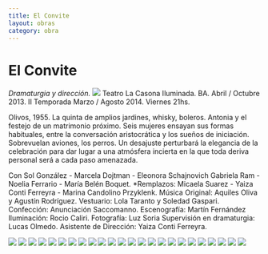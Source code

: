 ```yaml
---
title: El Convite
layout: obras
category: obra
---
```


# **El Convite**
*Dramaturgia y dirección.*
![](https://payload.cargocollective.com/1/14/478802/7210328/Convite_o.JPG)
Teatro La Casona Iluminada. 
BA. Abril / Octubre 2013. 
II Temporada Marzo / Agosto 2014. Viernes 21hs.

Olivos, 1955. La quinta de amplios jardines, whisky, boleros. Antonia y el festejo de un matrimonio próximo. Seis mujeres ensayan sus formas habituales, entre la conversación aristocrática y los sueños de iniciación. Sobrevuelan aviones, los perros. Un desajuste perturbará la elegancia de la celebración para dar lugar a una atmósfera incierta en la que toda deriva personal será a cada paso amenazada.

Con 
Sol González - Marcela Dojtman - Eleonora Schajnovich Gabriela Ram - Noelia Ferrario - María Belén Boquet.
*Remplazos: Micaela Suarez - Yaiza Conti Ferreyra -
Marina Candolino Przyklenk.
Música Original: Aquiles Oliva y Agustín Rodríguez.
Vestuario: Lola Taranto y Soledad Gaspari.
Confección: Anunciación Saccomanno.
Escenografía: Martín Fernández
Iluminación: Rocio Caliri.
Fotografía: Luz Soria
Supervisión en dramaturgia: Lucas Olmedo.
Asistente de Dirección: Yaiza Conti Ferreyra.

![](https://payload.cargocollective.com/1/14/478802/7210328/entrada_o.jpg)
![](https://payload.cargocollective.com/1/14/478802/7210328/convite%20RGB-01_o.jpg)
![](https://payload.cargocollective.com/1/14/478802/7210328/Amanda_o.jpg)
![](https://payload.cargocollective.com/1/14/478802/7210328/Antonia---copia_o.jpg)
![](https://payload.cargocollective.com/1/14/478802/7210328/Blanca---copia_o.jpg)
![](https://payload.cargocollective.com/1/14/478802/7210328/Cecilia_o.jpg)
![](https://payload.cargocollective.com/1/14/478802/7210328/Esther_o.jpg)
![](https://payload.cargocollective.com/1/14/478802/7210328/Perla_o.jpg)
![](https://payload.cargocollective.com/1/14/478802/7210328/web%20size%20-%20el%20convite%20114_o.JPG)
![](https://payload.cargocollective.com/1/14/478802/7210328/web%20size%20-%20el%20convite%2091_o.JPG)
![](https://payload.cargocollective.com/1/14/478802/7210328/web%20size%20-%20el%20convite%20117_o.JPG)
![](https://payload.cargocollective.com/1/14/478802/7210328/web%20size%20-%20el%20convite%20135_o.JPG)
![](https://payload.cargocollective.com/1/14/478802/7210328/web%20size%20-%20el%20convite%20128_o.JPG)
![](https://payload.cargocollective.com/1/14/478802/7210328/ed_MG_9014_o.jpg)
![](https://payload.cargocollective.com/1/14/478802/7210328/_MG_2270-web_o.jpg)
![](https://payload.cargocollective.com/1/14/478802/7210328/_MG_2279-web_o.jpg)
![](https://payload.cargocollective.com/1/14/478802/7210328/_MG_2285-web_o.jpg)
![](https://payload.cargocollective.com/1/14/478802/7210328/_MG_8616-web_o.jpg)
![](https://payload.cargocollective.com/1/14/478802/7210328/_MG_8618-web_o.jpg)
![](https://payload.cargocollective.com/1/14/478802/7210328/_MG_8648-web_o.jpg)
![](https://payload.cargocollective.com/1/14/478802/7210328/ed_MG_9003_o.jpg)
![](https://payload.cargocollective.com/1/14/478802/7210328/ed_MG_9015_o.jpg)
![](https://payload.cargocollective.com/1/14/478802/7210328/ed_MG_9024_o.jpg)
![](https://payload.cargocollective.com/1/14/478802/7210328/convite-mini_o.jpg)